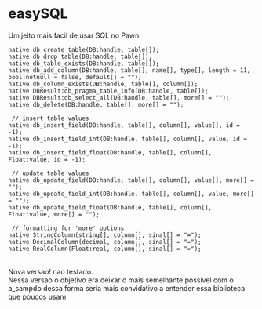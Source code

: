 # easySQL
Um jeito mais facil de usar SQL no Pawn
<br />
```pwn
native db_create_table(DB:handle, table[]);
native db_drop_table(DB:handle, table[]);
native db_table_exists(DB:handle, table[]);
native db_add_column(DB:handle, table[], name[], type[], length = 11, bool:notnull = false, default[] = "");
native db_column_exists(DB:handle, table[], column[]);
native DBResult:db_pragma_table_info(DB:handle, table[]);
native DBResult:db_select_all(DB:handle, table[], more[] = "");
native db_delete(DB:handle, table[], more[] = "");

 // insert table values
native db_insert_field(DB:handle, table[], column[], value[], id = -1);
native db_insert_field_int(DB:handle, table[], column[], value, id = -1);
native db_insert_field_float(DB:handle, table[], column[], Float:value, id = -1);
 
 // update table values
native db_update_field(DB:handle, table[], column[], value[], more[] = "");
native db_update_field_int(DB:handle, table[], column[], value, more[] = "");
native db_update_field_float(DB:handle, table[], column[], Float:value, more[] = "");
 
 // formatting for 'more' options
native StringColumn(string[], column[], sinal[] = "=");
native DecimalColumn(decimal, column[], sinal[] = "=");
native RealColumn(Float:real, column[], sinal[] = "=");
```
<br />
Nova versao! nao testado. <br />
Nessa versao o objetivo era deixar o mais semelhante possivel com o a_sampdb
dessa forma seria mais convidativo a entender essa biblioteca que poucos usam
